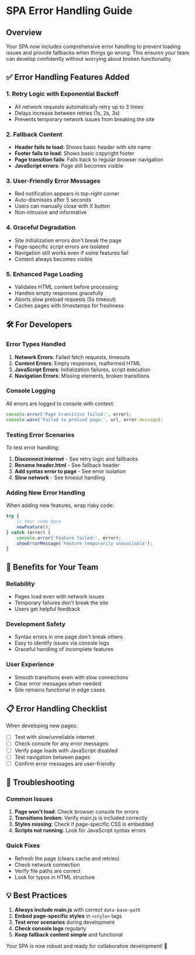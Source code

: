 # SPA Error Handling Guide

## Overview
Your SPA now includes comprehensive error handling to prevent loading issues and provide fallbacks when things go wrong. This ensures your team can develop confidently without worrying about broken functionality.

## ✅ **Error Handling Features Added**

### 1. **Retry Logic with Exponential Backoff**
- All network requests automatically retry up to 3 times
- Delays increase between retries (1s, 2s, 3s)
- Prevents temporary network issues from breaking the site

### 2. **Fallback Content**
- **Header fails to load**: Shows basic header with site name
- **Footer fails to load**: Shows basic copyright footer
- **Page transition fails**: Falls back to regular browser navigation
- **JavaScript errors**: Page still becomes visible

### 3. **User-Friendly Error Messages**
- Red notification appears in top-right corner
- Auto-dismisses after 5 seconds
- Users can manually close with X button
- Non-intrusive and informative

### 4. **Graceful Degradation**
- Site initialization errors don't break the page
- Page-specific script errors are isolated
- Navigation still works even if some features fail
- Content always becomes visible

### 5. **Enhanced Page Loading**
- Validates HTML content before processing
- Handles empty responses gracefully
- Aborts slow preload requests (5s timeout)
- Caches pages with timestamps for freshness

## 🛠️ **For Developers**

### **Error Types Handled**
1. **Network Errors**: Failed fetch requests, timeouts
2. **Content Errors**: Empty responses, malformed HTML
3. **JavaScript Errors**: Initialization failures, script execution
4. **Navigation Errors**: Missing elements, broken transitions

### **Console Logging**
All errors are logged to console with context:
```javascript
console.error('Page transition failed:', error);
console.warn('Failed to preload page:', url, error.message);
```

### **Testing Error Scenarios**
To test error handling:
1. **Disconnect internet** - See retry logic and fallbacks
2. **Rename header.html** - See fallback header
3. **Add syntax error to page** - See error isolation
4. **Slow network** - See timeout handling

### **Adding New Error Handling**
When adding new features, wrap risky code:
```javascript
try {
    // Your code here
    newFeature();
} catch (error) {
    console.error('Feature failed:', error);
    showErrorMessage('Feature temporarily unavailable');
}
```

## 🚀 **Benefits for Your Team**

### **Reliability**
- Pages load even with network issues
- Temporary failures don't break the site
- Users get helpful feedback

### **Development Safety**
- Syntax errors in one page don't break others
- Easy to identify issues via console logs
- Graceful handling of incomplete features

### **User Experience**
- Smooth transitions even with slow connections
- Clear error messages when needed
- Site remains functional in edge cases

## 📋 **Error Handling Checklist**

When developing new pages:
- [ ] Test with slow/unreliable internet
- [ ] Check console for any error messages
- [ ] Verify page loads with JavaScript disabled
- [ ] Test navigation between pages
- [ ] Confirm error messages are user-friendly

## 🔧 **Troubleshooting**

### **Common Issues**
1. **Page won't load**: Check browser console for errors
2. **Transitions broken**: Verify main.js is included correctly
3. **Styles missing**: Check if page-specific CSS is embedded
4. **Scripts not running**: Look for JavaScript syntax errors

### **Quick Fixes**
- Refresh the page (clears cache and retries)
- Check network connection
- Verify file paths are correct
- Look for typos in HTML structure

## 💡 **Best Practices**

1. **Always include main.js** with correct `data-base-path`
2. **Embed page-specific styles** in `<style>` tags
3. **Test error scenarios** during development
4. **Check console logs** regularly
5. **Keep fallback content simple** and functional

Your SPA is now robust and ready for collaborative development! 🎉
